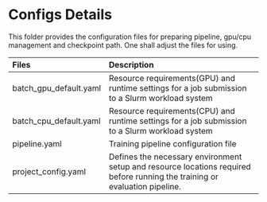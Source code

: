 # Configs Details

This folder provides the configuration files for preparing pipeline, gpu/cpu management and checkpoint path. One shall adjust the files for using.



|Files| Description|
|:----|:-----------|
|batch_gpu_default.yaml|Resource requirements(GPU) and runtime settings for a job submission to a Slurm workload system|
|batch_cpu_default.yaml| Resource requirements(CPU) and runtime settings for a job submission to a Slurm workload system|
|pipeline.yaml|Training pipeline configuration file|
|project_config.yaml| Defines the necessary environment setup and resource locations required before running the training or evaluation pipeline.|





